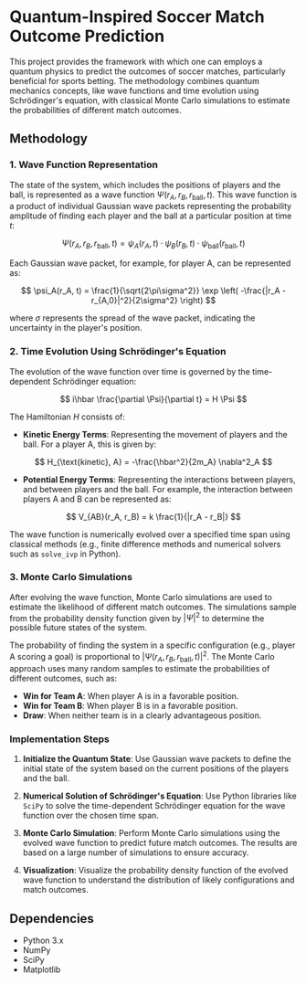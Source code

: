 # Quantum-Inspired Soccer Match Outcome Prediction

This project provides the framework with which one can employs a quantum physics to predict the outcomes of soccer matches, particularly beneficial for sports betting. The methodology combines quantum mechanics concepts, like wave functions and time evolution using Schrödinger's equation, with classical Monte Carlo simulations to estimate the probabilities of different match outcomes.

## Methodology

### 1. Wave Function Representation

The state of the system, which includes the positions of players and the ball, is represented as a wave function $\Psi(r_A, r_B, r_{\text{ball}}, t)$. This wave function is a product of individual Gaussian wave packets representing the probability amplitude of finding each player and the ball at a particular position at time $t$:

$$
\Psi(r_A, r_B, r_{\text{ball}}, t) = \psi_A(r_A, t) \cdot \psi_B(r_B, t) \cdot \psi_{\text{ball}}(r_{\text{ball}}, t)
$$

Each Gaussian wave packet, for example, for player A, can be represented as:

$$
\psi_A(r_A, t) = \frac{1}{\sqrt{2\pi\sigma^2}} \exp \left( -\frac{|r_A - r_{A,0}|^2}{2\sigma^2} \right)
$$

where $\sigma$ represents the spread of the wave packet, indicating the uncertainty in the player's position.

### 2. Time Evolution Using Schrödinger's Equation

The evolution of the wave function over time is governed by the time-dependent Schrödinger equation:

$$
i\hbar \frac{\partial \Psi}{\partial t} = H \Psi
$$

The Hamiltonian $H$ consists of:

- **Kinetic Energy Terms**: Representing the movement of players and the ball. For a player A, this is given by:

$$
H_{\text{kinetic}, A} = -\frac{\hbar^2}{2m_A} \nabla^2_A
$$

- **Potential Energy Terms**: Representing the interactions between players, and between players and the ball. For example, the interaction between players A and B can be represented as:

$$
V_{AB}(r_A, r_B) = k \frac{1}{|r_A - r_B|}
$$

The wave function is numerically evolved over a specified time span using classical methods (e.g., finite difference methods and numerical solvers such as `solve_ivp` in Python).

### 3. Monte Carlo Simulations

After evolving the wave function, Monte Carlo simulations are used to estimate the likelihood of different match outcomes. The simulations sample from the probability density function given by $|\Psi|^2$ to determine the possible future states of the system. 

The probability of finding the system in a specific configuration (e.g., player A scoring a goal) is proportional to $|\Psi(r_A, r_B, r_{\text{ball}}, t)|^2$. The Monte Carlo approach uses many random samples to estimate the probabilities of different outcomes, such as:

- **Win for Team A**: When player A is in a favorable position.
- **Win for Team B**: When player B is in a favorable position.
- **Draw**: When neither team is in a clearly advantageous position.

### Implementation Steps

1. **Initialize the Quantum State**: Use Gaussian wave packets to define the initial state of the system based on the current positions of the players and the ball.
   
2. **Numerical Solution of Schrödinger's Equation**: Use Python libraries like `SciPy` to solve the time-dependent Schrödinger equation for the wave function over the chosen time span.

3. **Monte Carlo Simulation**: Perform Monte Carlo simulations using the evolved wave function to predict future match outcomes. The results are based on a large number of simulations to ensure accuracy.

4. **Visualization**: Visualize the probability density function of the evolved wave function to understand the distribution of likely configurations and match outcomes.

## Dependencies

- Python 3.x
- NumPy
- SciPy
- Matplotlib
